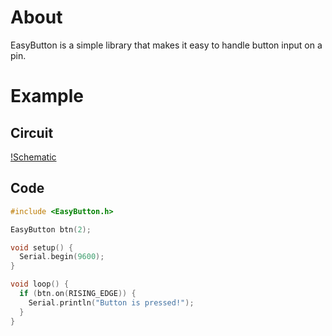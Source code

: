 # About
EasyButton is a simple library that makes it easy to handle button input on a pin.

# Example
## Circuit
[!Schematic](schematic.png "Schematic")
## Code
```cpp
#include <EasyButton.h>

EasyButton btn(2);

void setup() {
  Serial.begin(9600);
}

void loop() {
  if (btn.on(RISING_EDGE)) {
    Serial.println("Button is pressed!");
  }
}
```
